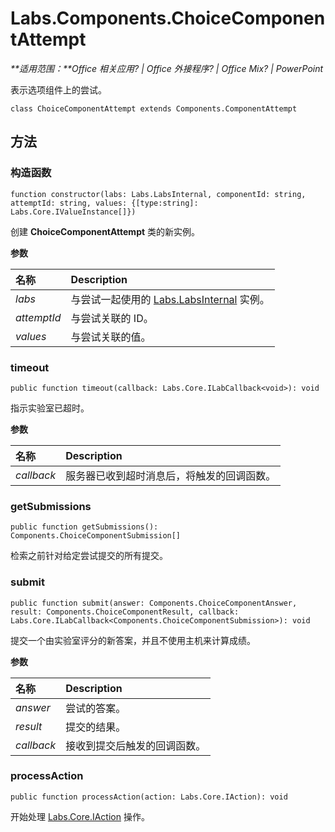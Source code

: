
# <a name="labs.components.choicecomponentattempt"></a>Labs.Components.ChoiceComponentAttempt

 _**适用范围：**Office 相关应用? | Office 外接程序? | Office Mix? | PowerPoint_

表示选项组件上的尝试。

```
class ChoiceComponentAttempt extends Components.ComponentAttempt
```


## <a name="methods"></a>方法




### <a name="constructor"></a>构造函数

 `function constructor(labs: Labs.LabsInternal, componentId: string, attemptId: string, values: {[type:string]: Labs.Core.IValueInstance[]})`

创建 **ChoiceComponentAttempt** 类的新实例。

 **参数**


|**名称**|**Description**|
|:-----|:-----|
| _labs_|与尝试一起使用的 [Labs.LabsInternal](http://msdn.microsoft.com/library/599fb2c4-bb16-4422-84ad-10ed85a14018.aspx) 实例。|
| _attemptId_|与尝试关联的 ID。|
| _values_|与尝试关联的值。|

### <a name="timeout"></a>timeout

 `public function timeout(callback: Labs.Core.ILabCallback<void>): void`

指示实验室已超时。

 **参数**


|**名称**|**Description**|
|:-----|:-----|
| _callback_|服务器已收到超时消息后，将触发的回调函数。|

### <a name="getsubmissions"></a>getSubmissions

 `public function getSubmissions(): Components.ChoiceComponentSubmission[]`

检索之前针对给定尝试提交的所有提交。


### <a name="submit"></a>submit

 `public function submit(answer: Components.ChoiceComponentAnswer, result: Components.ChoiceComponentResult, callback: Labs.Core.ILabCallback<Components.ChoiceComponentSubmission>): void`

提交一个由实验室评分的新答案，并且不使用主机来计算成绩。

 **参数**


|**名称**|**Description**|
|:-----|:-----|
| _answer_|尝试的答案。|
| _result_|提交的结果。|
| _callback_|接收到提交后触发的回调函数。|

### <a name="processaction"></a>processAction

 `public function processAction(action: Labs.Core.IAction): void`

开始处理 [Labs.Core.IAction](../../reference/office-mix/labs.core.iaction.md) 操作。

